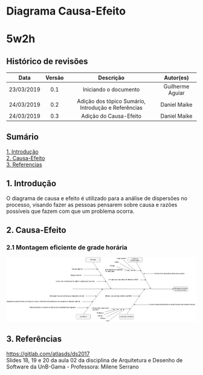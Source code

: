 # Diagrama Causa-Efeito

# 5w2h

## Histórico de revisões
|   Data   |  Versão  |        Descrição       |          Autor(es)          |
|:--------:|:--------:|:----------------------:|:---------------------------:|
|23/03/2019|   0.1    | Iniciando o documento       |   Guilherme Aguiar  |
|24/03/2019|   0.2   | Adição dos tópico Sumário, Introdução e Referências      |   Daniel Maike  |
|24/03/2019|   0.3    |  Adição do Causa-Efeito       |   Daniel Maike  |

## Sumário
[1. Introdução](#1.-introdução) <br>
[2. Causa-Efeito](#2.-causa-efeito) <br>
[3. Referencias](#3.-referências)

## 1. Introdução

O diagrama de causa e efeito é utilizado para a análise de dispersões no processo, visando fazer as pessoas pensarem sobre causa e razões possíveis que fazem com que um problema ocorra.

## 2. Causa-Efeito

### 2.1 Montagem eficiente de grade horária

![Causa-Efeitov1](img/DanielMaikecausa-efeitoADSv1.png)

## 3. Referências

https://gitlab.com/atlasds/ds2017 <br>
Slides 18, 19 e 20 da aula 02 da disciplina de Arquitetura e Desenho de Software da UnB-Gama - Professora: Milene Serrano <br>